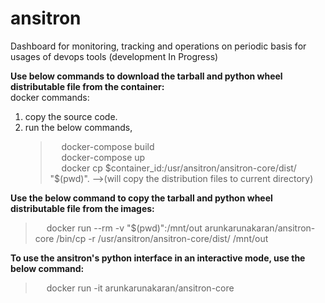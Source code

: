# ansitron
Dashboard for monitoring, tracking and operations on periodic basis for usages of devops tools (development In Progress)

**Use below commands to download the tarball and python wheel distributable file from the container:**</br>
docker commands:
 1. copy the source code.
 2. run the below commands,
    > &emsp; docker-compose build </br>
    > &emsp; docker-compose up </br>
    > &emsp; docker cp $container_id:/usr/ansitron/ansitron-core/dist/ "$(pwd)". -->(will copy the distribution files to current directory) </br>
    
**Use the below command to copy the tarball and python wheel distributable file from the images:**</br>
> &emsp; docker run --rm -v "$(pwd)":/mnt/out arunkarunakaran/ansitron-core /bin/cp -r /usr/ansitron/ansitron-core/dist/ /mnt/out

**To use the ansitron's python interface in an interactive mode, use the below command:**</br>
> &emsp; docker run -it arunkarunakaran/ansitron-core


